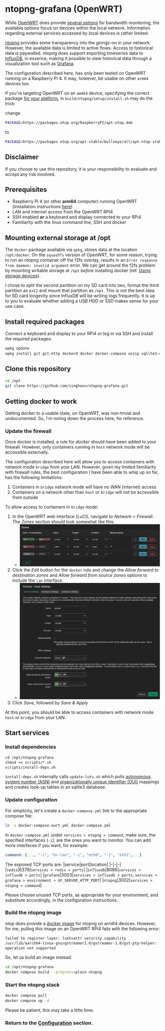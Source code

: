 # ntopng-grafana (OpenWRT)
While [OpenWRT](https://openwrt.org/) does provide [several options](https://openwrt.org/docs/guide-user/services/network_monitoring/bwmon) for bandwidth monitoring, the available options focus on devices within the local network. Information regarding external services accessed by local devices is rather limited.

[ntopng](https://www.ntop.org/guides/ntopng/what_is_ntopng.html) provides some transparency into the goings-on in your network. However, the available data is limited to active flows. Access to historical data is paywalled. ntopng does support exporting timeseries data to [InfluxDB](https://www.influxdata.com/products/influxdb-overview/), in essence, making it possible to view historical data through a visualization tool such as [Grafana](https://grafana.com/).

The configuration described here, has only been tested on OpenWRT running on a Raspberry Pi 4. It may, however, be usable on other `arm64` devices too.

If you're targeting OpenWRT on an `amd64` device, specifying the correct package [for your platform](https://packages.ntop.org/), in `build/ntopng/setup/install.sh` may do the trick:

change
```bash
PACKAGE=https://packages.ntop.org/RaspberryPI/apt-ntop.deb
```
to
```bash
PACKAGE=https://packages.ntop.org/apt-stable/bullseye/all/apt-ntop-stable.deb
```

## Disclaimer
If you choose to use this repository, it is your responsibility to evaluate and accept any risk involved.
## Prerequisites
- Raspberry Pi 4 (or other **arm64** computer) running OpenWRT (installation instructions [here](https://openwrt.org/toh/raspberry_pi_foundation/raspberry_pi))
- LAN and internet access from the OpenWRT RPi4
- SSH enabled ***or*** a keyboard and display connected to your RPi4
- Familiarity with the linux command line, SSH and docker
## Mounting external storage at /opt
The `docker` package available via `opkg`, stores data at the location `/opt/docker`. On the `squashfs` version of OpenWRT, for some reason, trying to run an ntopng container off the f2fs overlay, results in an `Error response from daemon: invalid argument` error. We can get around the f2fs problem by mounting writable storage at `/opt` _before_ installing docker (ref. [Using storage devices](https://openwrt.org/docs/guide-user/storage/usb-drives)).

I chose to split the second partition on my SD card into two, format the third partition as `ext2` and mount that partition as `/opt`. This is not the best idea for SD card longevity since InfluxDB will be writing logs frequently. It is up to you to evaluate whether adding a USB HDD or SSD makes sense for your use case.
## Install required packages
Connect a keyboard and display to your RPi4 *or* log in via SSH and install the required packages:
<!--wget?-->
```bash
opkg update
opkg install git git-http dockerd docker docker-compose unzip sqlite3-cli
```
## Clone this repository
```bash
cd /opt
git clone https://github.com/singhaxn/ntopng-grafana.git
```
## Getting docker to work
Getting docker to a usable state, on OpenWRT, was non-trivial and undocumented. So, I'm noting down the process here, for reference.
### Update the firewall
Once docker is installed, a rule for *docker* should have been added to your firewall. However, only containers running in `host` network mode will be accessible externally.

The configuration described here will allow you to access containers with network mode `bridge` from your LAN. However, given my limited familiarity with firewall rules, the best configuration I have been able to whip up so far, has the following limitations:
1. Containers in `bridge` network mode will have no WAN (internet) access
2. Containers on a network other than `host` or `bridge` will not be accessible from outside

To allow access to containers in `bridge` mode:
1. In the OpenWRT web interface (*LuCI*), navigate to *Network > Firewall*. The *Zones* section should look somewhat like this:
	- ![ntopng-fw_zones.png](images/ntopng-fw_zones.png)
2. Click the *Edit* button for the `docker` rule and change the *Allow forward to destination zones* and *Allow forward from source zones* options to include the `lan` interface.
	- ![ntopng-fw_docker.png](images/ntopng-fw_docker.png)
3. Click *Save*, followed by *Save & Apply*

At this point, you should be able to access containers with network mode `host` or `bridge` from your LAN.
## Start services
### Install dependencies
```
cd /opt/ntopng-grafana
chmod +x scripts/*.sh
scripts/install-deps.sh
```
`install-deps.sh` internally calls `update-luts.sh` which pulls [autonomous system number (ASN)](https://en.wikipedia.org/wiki/Autonomous_system_(Internet)) and [organizationally unique identifier (OUI)](https://en.wikipedia.org/wiki/Organizationally_unique_identifier) mappings and creates look-up tables in an sqlite3 database.
### Update configuration
For simplicity, let's create a `docker-compose.yml` link to the appropriate compose file:
```bash
ln -s docker-compose.owrt.yml docker-compose.yml
```
In `docker-compose.yml` under `services > ntopng > command`, make sure, the specified interfaces (`-i`), are the ones you want to monitor. You can add more interfaces if you want, for example:
```yaml
command: [..., "-i", "br-lan", "-i", "eth0", "-i", "eth1",...]
```
The exposed TCP ports are:
|service|port|location|
|-|-|-|
|`redis`|6379|`services > redis > ports`|
|`influxdb`|8086|`services > influxdb > ports`|
|`grafana`|3003|`services > influxdb > ports`, `services > grafana > environment > GF_SERVER_HTTP_PORT`|
|`ntopng`|3002|`services > ntopng > command`|

Please choose unused TCP ports, as appropriate for your environment, and substitute accordingly, in the configuration instructions.
### Build the ntopng image
*ntop* does provide a [docker image](https://hub.docker.com/r/ntop/ntopng_arm64.dev) for ntopng on arm64 devices. However, for me, pulling this image on an OpenWRT RPi4 fails with the following error:
```
failed to register layer: lsetxattr security.capability /usr/lib/aarch64-linux-gnu/gstreamer1.0/gstreamer-1.0/gst-ptp-helper: operation not supported
```
So, let us build an image instead:
```bash
cd /opt/ntopng-grafana
docker compose build --progress=plain ntopng
```
### Start the ntopng stack
```bash
docker compose pull
docker compose up -d
```
Please be patient, this may take a little time.
### Return to the [Configuration](README.md#configuration) section.